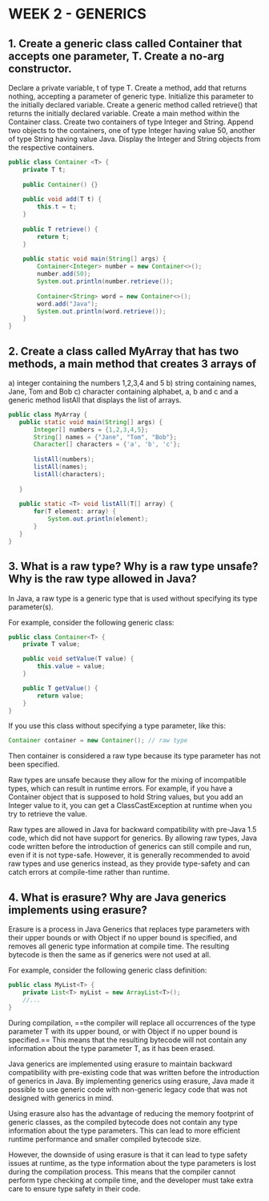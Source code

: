 # WEEK 2 - GENERICS
## 1. Create a generic class called Container that accepts one parameter, T. Create a no-arg constructor.
Declare a private variable, t of type T. Create a method, add that returns nothing, accepting a
parameter of generic type. Initialize this parameter to the initially declared variable. Create a generic
method called retrieve() that returns the initially declared variable.
Create a main method within the Container class. Create two containers of type Integer and String.
Append two objects to the containers, one of type Integer having value 50, another of type String
having value Java. Display the Integer and String objects from the respective containers.

```java
public class Container <T> {
    private T t;
    
    public Container() {}
    
    public void add(T t) {
        this.t = t;
    }
    
    public T retrieve() {
        return t;
    }
    
    public static void main(String[] args) {
        Container<Integer> number = new Container<>();
        number.add(50);
        System.out.println(number.retrieve());
        
        Container<String> word = new Container<>();
        word.add("Java");
        System.out.println(word.retrieve());
    }
}
```

## 2. Create a class called MyArray that has two methods, a main method that creates 3 arrays of
a) integer containing the numbers 1,2,3,4 and 5
b) string containing names, Jane, Tom and Bob
c) character containing alphabet, a, b and c
 and a generic method listAll that displays the list of arrays.
 ``` java
 public class MyArray {
    public static void main(String[] args) {
        Integer[] numbers = {1,2,3,4,5};
        String[] names = {"Jane", "Tom", "Bob"};
        Character[] characters = {'a', 'b', 'c'};
        
        listAll(numbers);
        listAll(names);
        listAll(characters);
        
    }
    
    public static <T> void listAll(T[] array) {
        for(T element: array) {
            System.out.println(element);
        }
    }
}
```
 
## 3. What is a raw type? Why is a raw type unsafe? Why is the raw type allowed in Java?
In Java, a raw type is a generic type that is used without specifying its type parameter(s).

For example, consider the following generic class:

``` java
public class Container<T> {
    private T value;

    public void setValue(T value) {
        this.value = value;
    }

    public T getValue() {
        return value;
    }
}
```

If you use this class without specifying a type parameter, like this:

``` java
Container container = new Container(); // raw type
```

Then container is considered a raw type because its type parameter has not been specified.

Raw types are unsafe because they allow for the mixing of incompatible types, which can result in runtime errors. For example, if you have a Container object that is supposed to hold String values, but you add an Integer value to it, you can get a ClassCastException at runtime when you try to retrieve the value.

Raw types are allowed in Java for backward compatibility with pre-Java 1.5 code, which did not have support for generics. By allowing raw types, Java code written before the introduction of generics can still compile and run, even if it is not type-safe. However, it is generally recommended to avoid raw types and use generics instead, as they provide type-safety and can catch errors at compile-time rather than runtime.


## 4. What is erasure? Why are Java generics implements using erasure?
Erasure is a process in Java Generics that replaces type parameters with their upper bounds or with Object if no upper bound is specified, and removes all generic type information at compile time. The resulting bytecode is then the same as if generics were not used at all.

For example, consider the following generic class definition:

```java
public class MyList<T> {
    private List<T> myList = new ArrayList<T>();
    //...
}
```

During compilation, ==the compiler will replace all occurrences of the type parameter T with its upper bound, or with Object if no upper bound is specified.== This means that the resulting bytecode will not contain any information about the type parameter T, as it has been erased.

Java generics are implemented using erasure to maintain backward compatibility with pre-existing code that was written before the introduction of generics in Java. By implementing generics using erasure, Java made it possible to use generic code with non-generic legacy code that was not designed with generics in mind.

Using erasure also has the advantage of reducing the memory footprint of generic classes, as the compiled bytecode does not contain any type information about the type parameters. This can lead to more efficient runtime performance and smaller compiled bytecode size.

However, the downside of using erasure is that it can lead to type safety issues at runtime, as the type information about the type parameters is lost during the compilation process. This means that the compiler cannot perform type checking at compile time, and the developer must take extra care to ensure type safety in their code.
